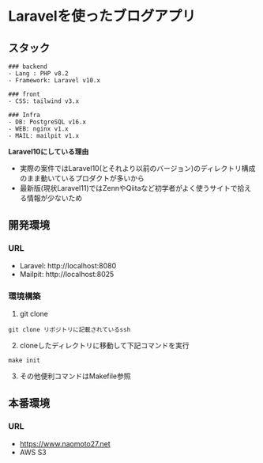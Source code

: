 # Laravelを使ったブログアプリ

## スタック
```
### backend
- Lang : PHP v8.2
- Framework: Laravel v10.x

### front
- CSS: tailwind v3.x

### Infra
- DB: PostgreSQL v16.x
- WEB: nginx v1.x
- MAIL: mailpit v1.x
```
**Laravel10にしている理由**
- 実際の案件ではLaravel10(とそれより以前のバージョン)のディレクトリ構成のまま動いているプロダクトが多いから
- 最新版(現状Laravel11)ではZennやQiitaなど初学者がよく使うサイトで拾える情報が少ないため
## 開発環境
### URL
- Laravel: http://localhost:8080
- Mailpit: http://localhost:8025

### 環境構築
1. git clone
```
git clone リポジトリに記載されているssh
```

2. cloneしたディレクトリに移動して下記コマンドを実行
```
make init
```

3. その他便利コマンドはMakefile参照

## 本番環境
### URL
- https://www.naomoto27.net
- AWS S3 

